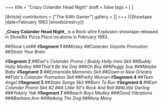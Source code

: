 +++
title = "Crazy Colander Head Night"
draft = false
tags = [ ]

[Article]
contributors = ["The 64th Gamer"]
gallery = []
+++
{{Showtape
|date=February 1983
|showbizreel=y}}

**_Crazy Colander Head Night**_ is a Rock-afire Explosion showtape released in ShowBiz Pizza Place locations in February 1983.

##Show List##
#**Segment 1**
##_Mickey_
##_Colander Gazette Promotion_
##_Strain Your Brain_

#**Segment 2**
##_Earl's Colander Promo / Buddy Holly Intro Skit_
##_Buddy Holly Medley_
###_That'll Be the Day_
###_Oh Boy_
###_Peggy Sue_
###_Maybe Baby_
#**Segment 3**
##_Ezmerelda Memories Skit_
##_Down in New Orleans_
##_Fatz's Colander Promotion Skit_
##_Pretty Woman_
#**Segment 4**
##_Teen Angel_
#**Segment 5**
##_State Songs Skit_
##_Born To Run_
#**Segment 6**
##_Earl Colander Promo Skit #2_
##_A Little 50's Rock And Roll_
###_Little Darling_
###_Yakety Yak_
#**Segment 7**
##_Beach Boys Medley_
###_Good Vibrations_
###_Barbara Ann_
##_Walking The Dog_
##_Mony Mony_